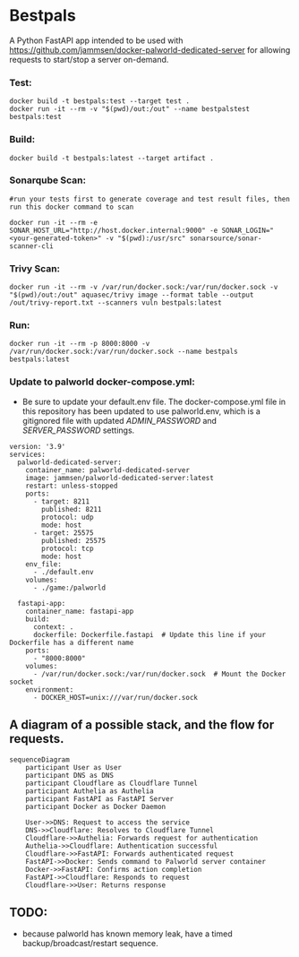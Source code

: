 # Bestpals

A Python FastAPI app intended to be used with https://github.com/jammsen/docker-palworld-dedicated-server for allowing requests to start/stop a server on-demand.

### Test:
```
docker build -t bestpals:test --target test .
docker run -it --rm -v "$(pwd)/out:/out" --name bestpalstest bestpals:test
```

### Build:
```
docker build -t bestpals:latest --target artifact .
```

### Sonarqube Scan:
```
#run your tests first to generate coverage and test result files, then run this docker command to scan

docker run -it --rm -e SONAR_HOST_URL="http://host.docker.internal:9000" -e SONAR_LOGIN="<your-generated-token>" -v "$(pwd):/usr/src" sonarsource/sonar-scanner-cli
```

### Trivy Scan:
```
docker run -it --rm -v /var/run/docker.sock:/var/run/docker.sock -v "$(pwd)/out:/out" aquasec/trivy image --format table --output /out/trivy-report.txt --scanners vuln bestpals:latest
```

### Run:
```
docker run -it --rm -p 8000:8000 -v /var/run/docker.sock:/var/run/docker.sock --name bestpals bestpals:latest
```

### Update to palworld docker-compose.yml:
* Be sure to update your default.env file. The docker-compose.yml file in this repository has been updated to use palworld.env, which is a gitignored file with updated *ADMIN_PASSWORD* and *SERVER_PASSWORD* settings.
```
version: '3.9'
services:
  palworld-dedicated-server:
    container_name: palworld-dedicated-server
    image: jammsen/palworld-dedicated-server:latest
    restart: unless-stopped
    ports:
      - target: 8211
        published: 8211
        protocol: udp
        mode: host
      - target: 25575
        published: 25575
        protocol: tcp
        mode: host
    env_file:
      - ./default.env
    volumes:
      - ./game:/palworld

  fastapi-app:
    container_name: fastapi-app
    build:
      context: .
      dockerfile: Dockerfile.fastapi  # Update this line if your Dockerfile has a different name
    ports:
      - "8000:8000"
    volumes:
      - /var/run/docker.sock:/var/run/docker.sock  # Mount the Docker socket
    environment:
      - DOCKER_HOST=unix:///var/run/docker.sock
```

## A diagram of a possible stack, and the flow for requests.
```mermaid
sequenceDiagram
    participant User as User
    participant DNS as DNS
    participant Cloudflare as Cloudflare Tunnel
    participant Authelia as Authelia
    participant FastAPI as FastAPI Server
    participant Docker as Docker Daemon

    User->>DNS: Request to access the service
    DNS->>Cloudflare: Resolves to Cloudflare Tunnel
    Cloudflare->>Authelia: Forwards request for authentication
    Authelia->>Cloudflare: Authentication successful
    Cloudflare->>FastAPI: Forwards authenticated request
    FastAPI->>Docker: Sends command to Palworld server container
    Docker->>FastAPI: Confirms action completion
    FastAPI->>Cloudflare: Responds to request
    Cloudflare->>User: Returns response
```

## TODO:
- because palworld has known memory leak, have a timed backup/broadcast/restart sequence.
